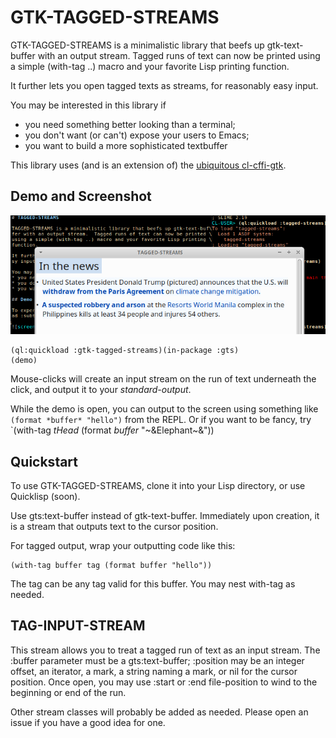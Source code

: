 # GTK-TAGGED-STREAMS

GTK-TAGGED-STREAMS is a minimalistic library that beefs up gtk-text-buffer with an output stream.  Tagged runs of text can now be printed using a simple (with-tag ..) macro and your favorite Lisp printing function.

It further lets you open tagged texts as streams, for reasonably easy input.

You may be interested in this library if 
* you need something better looking than a terminal;
* you don't want (or can't) expose your users to Emacs;
* you want to build a more sophisticated textbuffer

This library uses (and is an extension of) the [ubiquitous cl-cffi-gtk](https://github.com/crategus/cl-cffi-gtk).

## Demo and Screenshot

![screenshot](Screenshot.png?raw=true) 

```
(ql:quickload :gtk-tagged-streams)(in-package :gts)
(demo)
```

Mouse-clicks will create an input stream on the run of text underneath the click, and output it to your *standard-output*.

While the demo is open, you can output to the screen using something like `(format *buffer* "hello")` from the REPL.  Or if you want to be fancy, try `(with-tag *tHead* (format *buffer* "~&Elephant~&"))


## Quickstart

To use GTK-TAGGED-STREAMS, clone it into your Lisp directory, or use Quicklisp (soon).

Use gts:text-buffer instead of gtk-text-buffer.  Immediately upon creation, it is a stream that outputs text to the cursor position.

For tagged output, wrap your outputting code like this:
```
(with-tag buffer tag (format buffer "hello"))
```
The tag can be any tag valid for this buffer.  You may nest with-tag as needed.

## TAG-INPUT-STREAM

This stream allows you to treat a tagged run of text as an input stream.  The :buffer parameter must be a gts:text-buffer; :position may be an integer offset, an iterator, a mark, a string naming a mark, or nil for the cursor position.  Once open, you may use :start or :end file-position to wind to the beginning or end of the run.

Other stream classes will probably be added as needed.  Please open an issue if you have a good idea for one.

